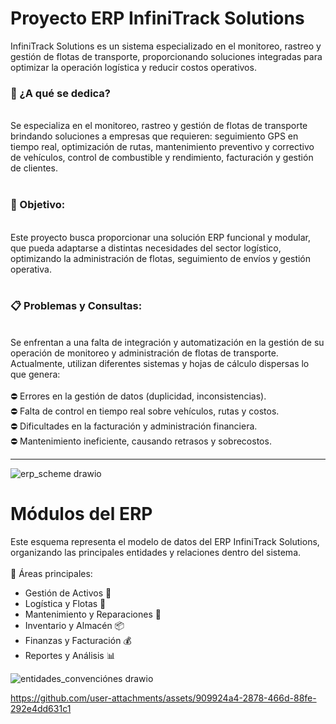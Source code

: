 <h1>Proyecto ERP InfiniTrack Solutions</h1>
InfiniTrack Solutions es un sistema especializado en el monitoreo, rastreo y gestión de flotas de transporte, proporcionando soluciones integradas para optimizar la operación logística y reducir costos operativos.
<br>
<h3>🚚<b> ¿A qué se dedica?</b></h3>
<br>
Se especializa en el monitoreo, rastreo y gestión de flotas de transporte brindando soluciones a empresas que requieren: seguimiento GPS en tiempo real, optimización de rutas, mantenimiento preventivo y correctivo de vehículos, control de combustible y rendimiento, facturación y gestión de clientes. 
<br>
<br>
<h3>🎯<b> Objetivo</b>: </h3> 
<br>
Este proyecto busca proporcionar una solución ERP funcional y modular, que pueda adaptarse a distintas necesidades del sector logístico, optimizando la administración de flotas, seguimiento de envíos y gestión operativa.
<br>
<br>
<h3>📋<b> Problemas y Consultas</b>: </h3>
<br>
Se enfrentan a una falta de integración y automatización en la gestión de su operación de monitoreo y administración de flotas de transporte. Actualmente, utilizan diferentes sistemas y hojas de cálculo dispersas lo que genera: 
<br>
<br>
⛔ Errores en la gestión de datos (duplicidad, inconsistencias). <br>
⛔ Falta de control en tiempo real sobre vehículos, rutas y costos. <br>
⛔ Dificultades en la facturación y administración financiera. <br>
⛔ Mantenimiento ineficiente, causando retrasos y sobrecostos. <br>

<hr>

![erp_scheme drawio](https://github.com/user-attachments/assets/d0cd9f7a-af79-43dd-93ae-863209071605)

<h1>Módulos del ERP</h1>

Este esquema representa el modelo de datos del ERP InfiniTrack Solutions, organizando las principales entidades y relaciones dentro del sistema. <br>
<br>
📌 Áreas principales:
<ul>
  <li>Gestión de Activos 🏢</li>
  <li>Logística y Flotas 🚛</li>
  <li>Mantenimiento y Reparaciones 🔧</li>
  <li>Inventario y Almacén 📦</li>
  <li>Finanzas y Facturación 💰</li>
  <li>Reportes y Análisis 📊</li>
</ul>

![entidades_convenciónes drawio](https://github.com/user-attachments/assets/7f0a87f6-a67f-405e-8aaf-e1c26d10183f)

https://github.com/user-attachments/assets/909924a4-2878-466d-88fe-292e4dd631c1

